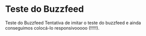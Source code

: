 # Teste do Buzzfeed
Teste do Buzzfeed
Tentativa de imitar o teste do buzzfeed e ainda conseguimos colocá-lo responsivooooo (!!!!!). 
